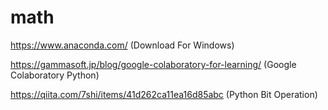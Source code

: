 # math
https://www.anaconda.com/
(Download For Windows)

https://gammasoft.jp/blog/google-colaboratory-for-learning/
(Google Colaboratory Python)

https://qiita.com/7shi/items/41d262ca11ea16d85abc
(Python Bit Operation)
